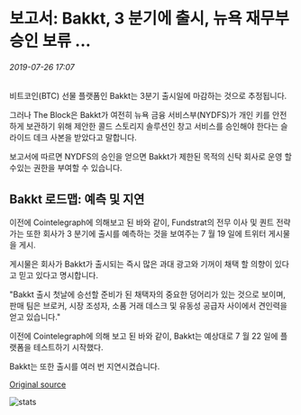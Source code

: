 # 보고서: Bakkt, 3 분기에 출시, 뉴욕 재무부 승인 보류 ...

###### 2019-07-26 17:07

비트코인(BTC) 선물 플랫폼인 Bakkt는 3분기 출시일에 마감하는 것으로 추정됩니다.

그러나 The Block은 Bakkt가 여전히 뉴욕 금융 서비스부(NYDFS)가 개인 키를 안전하게 보관하기 위해 제안한 콜드 스토리지 솔루션인 창고 서비스를 승인해야 한다는 슬라이드 데크 사본을 받았다고 말합니다.

보고서에 따르면 NYDFS의 승인을 얻으면 Bakkt가 제한된 목적의 신탁 회사로 운영 할 수있는 권한을 부여할 수 있습니다.

## Bakkt 로드맵: 예측 및 지연

이전에 Cointelegraph에 의해보고 된 바와 같이, Fundstrat의 전무 이사 및 퀀트 전략가는 또한 회사가 3 분기에 출시를 예측하는 것을 보여주는 7 월 19 일에 트위터 게시물을 게시.

게시물은 회사가 Bakkt가 출시되는 즉시 많은 과대 광고와 기꺼이 채택 할 의향이 있다고 믿고 있다고 명시합니다.

"Bakkt 출시 첫날에 승선할 준비가 된 채택자의 중요한 덩어리가 있는 것으로 보이며, 판매 팀은 브로커, 시장 조성자, 소품 거래 데스크 및 유동성 공급자 사이에서 견인력을 얻고 있습니다."

이전에 Cointelegraph에 의해 보고 된 바와 같이, Bakkt는 예상대로 7 월 22 일에 플랫폼을 테스트하기 시작했다.

Bakkt는 또한 출시를 여러 번 지연시켰습니다.

[Original source](https://cointelegraph.com/news/report-bakkt-to-launch-in-q3-pending-ny-financial-department-approval)

![stats](https://c.statcounter.com/11760860/0/a89fa40b/1/ "stats")